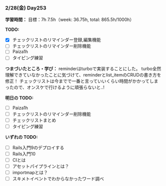 ### 2/28(金) Day253

**学習時間：**
目標：7h
7.5h（week: 36.75h, total: 865.5h/1000h）

**TODO:**
- [x] チェックリストのリマインダー登録,編集機能
- [ ] チェックリストのリマインダー削除機能
- [ ] Paiza1h
- [ ] タイピング練習

**つまづいたところ・学び：**
reminderはturboで実装することにした。
turbo全然理解できていなかったことに気づけて、reminderとlist_itemのCRUDの書き方を修正！
チェックリストは今までで一番と言っていいくらい時間がかかってしまったので、オンスケで行けるように頑張らないと..!

**明日の TODO:**
- [ ] Paiza1h
- [ ] チェックリストのリマインダー削除機能
- [ ] チェックリストまとめ
- [ ] タイピング練習

**いずれの TODO:**
- [ ] Rails入門9のデプロイする
- [ ] Rails入門10
- [ ] CIとは
- [ ] アセットパイプラインとは？
- [ ] importmapとは？
- [ ] スキメトイベントでわからなかったワード調べ
